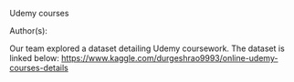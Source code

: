 Udemy courses

Author(s): 

Our team explored a dataset detailing Udemy coursework. The dataset is linked below:
https://www.kaggle.com/durgeshrao9993/online-udemy-courses-details 
